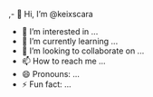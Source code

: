 ,- 👋 Hi, I’m @keixscara
- 👀 I’m interested in ...
- 🌱 I’m currently learning ...
- 💞️ I’m looking to collaborate on ...
- 📫 How to reach me ...
- 😄 Pronouns: ...
- ⚡ Fun fact: ...

<!---
keixscara/keixscara is a ✨ special ✨ repository because its `README.md` (this file) appears on your GitHub profile.
You can click the Preview link to take a look at your changes.
--->
